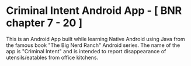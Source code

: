# Criminal Intent Android App - [ BNR chapter 7 - 20 ]

This is an Android App built while learning Native Android using Java from the famous book "The Big Nerd Ranch" Android series. The name of the app is "Criminal Intent" and is intended to report disappearance of utensils/eatables from office kitchens.  
